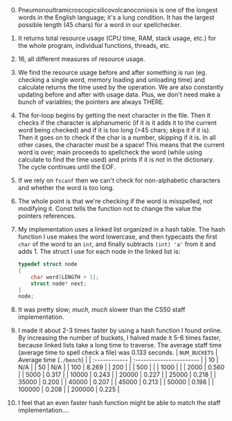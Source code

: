 0.  Pneumonoultramicroscopicsilicovolcanoconiosis is one of the longest words in the English language; it's a lung condition. It has the largest possible length (45 chars) for a word in our spellchecker.
1.  It returns total resource usage (CPU time, RAM, stack usage, etc.) for the whole program, individual functions, threads, etc.
2.  16, all different measures of resource usage.
3.  We find the resource usage before and after something is run (eg. checking a single word, memory loading and unloading time) and calculate returns the time used by the operation. We are also constantly updating before and after with usage data. Plus, we don't need make a bunch of variables; the pointers are always THERE.
4.  The for-loop begins by getting the next character in the file. Then it checks if the character is alphanumeric (if it is it adds it to the current word being checked) and if it is too long (>45 chars; skips it if it is). Then it goes on to check if the char is a number, skipping if it is. In all other cases, the character must be a space! This means that the current word is over; main proceeds to spellcheck the word (while using calculate to find the time used) and prints if it is not in the dictionary. The cycle continues until the EOF.
5.  If we rely on `fscanf` then we can't check for non-alphabetic characters and whether the word is too long.
6.  The whole point is that we're checking if the word is misspelled, not modifying it. Const tells the function not to change the value the pointers references.
7.  My implementation uses a linked list organized in a hash table. The hash function I use makes the word lowercase, and then typecasts the first `char` of the word to an `int`, and finally subtracts `(int) 'a'` from it and adds 1. The struct I use for each node in the linked list is:

    ```c
    typedef struct node
    {
        char word[LENGTH + 1];
        struct node* next;
    }
    node;
    ```

8. It was pretty slow; *much, much* slower than the CS50 staff implementation.
9. I made it about 2-3 times faster by using a hash function I found online. By increasing the number of buckets, I halved made it 5-6 times faster, because linked lists take a long time to traverse. The average staff time (average time to spell check a file) was 0.133 seconds.
    | `NUM_BUCKETS` | Average time (`./bench`) |
    | :------------ | :----------------------- |
    | 10 | N/A |
    | 50 | N/A |
    | 100 | 8.269 |
    | 200 | |
    | 500 | |
    | 1000 | |
    | 2000 | 0.560 |
    | 5000 | 0.317 |
    | 10000 | 0.243 |
    | 20000 | 0.227 |
    | 25000 | 0.218 |
    | 35000 | 0.200 |
    | 40000 | 0.207 |
    | 45000 | 0.213 |
    | 50000 | 0.198 |
    | 100000 | 0.208 |
    | 200000 | 0.225 |
10. I feel that an even faster hash function might be able to match the staff implementation....
